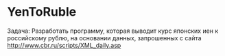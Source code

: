 # YenToRuble
Задача: Разработать программу, которая выводит курс японских иен к российскому рублю, на основании данных, запрошенных с сайта http://www.cbr.ru/scripts/XML_daily.asp 
